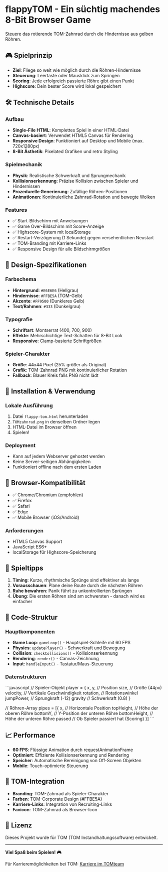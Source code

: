 # flappyTOM - Ein süchtig machendes 8-Bit Browser Game

Steuere das rotierende TOM-Zahnrad durch die Hindernisse aus gelben Röhren.

## 🎮 Spielprinzip

- **Ziel**: Fliege so weit wie möglich durch die Röhren-Hindernisse
- **Steuerung**: Leertaste oder Mausklick zum Springen
- **Scoring**: Jede erfolgreich passierte Röhre gibt einen Punkt
- **Highscore**: Dein bester Score wird lokal gespeichert

## 🛠 Technische Details

### Aufbau
- **Single-File HTML**: Komplettes Spiel in einer HTML-Datei
- **Canvas-basiert**: Verwendet HTML5 Canvas für Rendering
- **Responsive Design**: Funktioniert auf Desktop und Mobile (max. 720x1280px)
- **8-Bit Ästhetik**: Pixelated Grafiken und retro Styling

### Spielmechanik
- **Physik**: Realistische Schwerkraft und Sprungmechanik
- **Kollisionserkennung**: Präzise Kollision zwischen Spieler und Hindernissen
- **Prozedurelle Generierung**: Zufällige Röhren-Positionen
- **Animationen**: Kontinuierliche Zahnrad-Rotation und bewegte Wolken

### Features
- ✅ Start-Bildschirm mit Anweisungen
- ✅ Game Over-Bildschirm mit Score-Anzeige
- ✅ Highscore-System mit localStorage
- ✅ Restart-Verzögerung (1 Sekunde) gegen versehentlichen Neustart
- ✅ TOM-Branding mit Karriere-Links
- ✅ Responsive Design für alle Bildschirmgrößen

## 🎨 Design-Spezifikationen

### Farbschema
- **Hintergrund**: `#E6E6E6` (Hellgrau)
- **Hindernisse**: `#FFBE5A` (TOM-Gelb)
- **Akzente**: `#FF9500` (Dunkleres Gelb)
- **Text/Rahmen**: `#333` (Dunkelgrau)

### Typografie
- **Schriftart**: Montserrat (400, 700, 900)
- **Effekte**: Mehrschichtige Text-Schatten für 8-Bit Look
- **Responsive**: Clamp-basierte Schriftgrößen

### Spieler-Charakter
- **Größe**: 44x44 Pixel (25% größer als Original)
- **Grafik**: TOM-Zahnrad PNG mit kontinuierlicher Rotation
- **Fallback**: Blauer Kreis falls PNG nicht lädt

## 🚀 Installation & Verwendung

### Lokale Ausführung
1. Datei `flappy-tom.html` herunterladen
2. `TOMzahnrad.png` in denselben Ordner legen
3. HTML-Datei im Browser öffnen
4. Spielen!

### Deployment
- Kann auf jedem Webserver gehostet werden
- Keine Server-seitigen Abhängigkeiten
- Funktioniert offline nach dem ersten Laden

## 📱 Browser-Kompatibilität

- ✅ Chrome/Chromium (empfohlen)
- ✅ Firefox
- ✅ Safari
- ✅ Edge
- ✅ Mobile Browser (iOS/Android)

### Anforderungen
- HTML5 Canvas Support
- JavaScript ES6+
- localStorage für Highscore-Speicherung

## 🎯 Spieltipps

1. **Timing**: Kurze, rhythmische Sprünge sind effektiver als lange
2. **Vorausschauen**: Plane deine Route durch die nächsten Röhren
3. **Ruhe bewahren**: Panik führt zu unkontrollierten Sprüngen
4. **Übung**: Die ersten Röhren sind am schwersten - danach wird es einfacher

## 🔧 Code-Struktur

### Hauptkomponenten
- **Game Loop**: `gameLoop()` - Hauptspiel-Schleife mit 60 FPS
- **Physics**: `updatePlayer()` - Schwerkraft und Bewegung
- **Collision**: `checkCollisions()` - Kollisionserkennung
- **Rendering**: `render()` - Canvas-Zeichnung
- **Input**: `handleInput()` - Tastatur/Maus-Steuerung

### Datenstrukturen
\`\`\`javascript
// Spieler-Objekt
player = {
    x, y,           // Position
    size,           // Größe (44px)
    velocity,       // Vertikale Geschwindigkeit
    rotation,       // Rotationswinkel
    jumpPower,      // Sprungkraft (-12)
    gravity         // Schwerkraft (0.8)
}

// Röhren-Array
pipes = [{
    x,              // Horizontale Position
    topHeight,      // Höhe der oberen Röhre
    bottomY,        // Y-Position der unteren Röhre
    bottomHeight,   // Höhe der unteren Röhre
    passed          // Ob Spieler passiert hat (Scoring)
}]
\`\`\`

## 📈 Performance

- **60 FPS**: Flüssige Animation durch requestAnimationFrame
- **Optimiert**: Effiziente Kollisionserkennung und Rendering
- **Speicher**: Automatische Bereinigung von Off-Screen Objekten
- **Mobile**: Touch-optimierte Steuerung

## 🏢 TOM-Integration

- **Branding**: TOM-Zahnrad als Spieler-Charakter
- **Farben**: TOM-Corporate Design (#FFBE5A)
- **Karriere-Links**: Integration von Recruiting-Links
- **Favicon**: TOM-Zahnrad als Browser-Icon

## 📄 Lizenz

Dieses Projekt wurde für TOM (TOM Instandhaltungssoftware) entwickelt.

---

**Viel Spaß beim Spielen! 🎮**

Für Karrieremöglichkeiten bei TOM: [Karriere im TOMteam](https://www.tom-instandhaltungssoftware.de/ueber-tom/karriere/)
